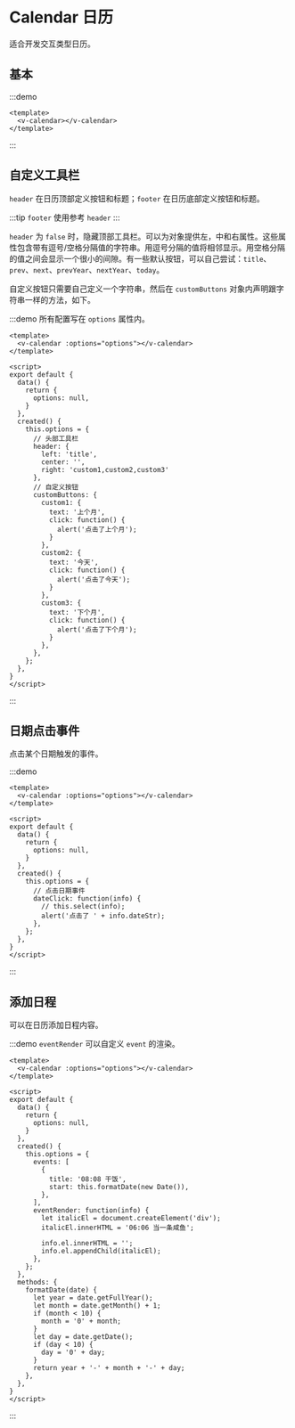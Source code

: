 # Calendar 日历

<ClientOnly>

适合开发交互类型日历。

## 基本

:::demo
```vue
<template>
  <v-calendar></v-calendar>
</template>
```
:::


## 自定义工具栏

`header` 在日历顶部定义按钮和标题；`footer` 在日历底部定义按钮和标题。

:::tip
`footer` 使用参考 `header`
:::

`header` 为 `false` 时，隐藏顶部工具栏。可以为对象提供左，中和右属性。这些属性包含带有逗号/空格分隔值的字符串。用逗号分隔的值将相邻显示。用空格分隔的值之间会显示一个很小的间隙。有一些默认按钮，可以自己尝试：`title`、`prev`、`next`、`prevYear`、`nextYear`、`today`。

自定义按钮只需要自己定义一个字符串，然后在 `customButtons` 对象内声明跟字符串一样的方法，如下。

:::demo 所有配置写在 `options` 属性内。
```vue
<template>
  <v-calendar :options="options"></v-calendar>
</template>

<script>
export default {
  data() {
    return {
      options: null,
    }
  },
  created() {
    this.options = {
      // 头部工具栏
      header: {
        left: 'title',
        center: '',
        right: 'custom1,custom2,custom3'
      },
      // 自定义按钮
      customButtons: {
        custom1: {
          text: '上个月',
          click: function() {
            alert('点击了上个月');
          }
        },
        custom2: {
          text: '今天',
          click: function() {
            alert('点击了今天');
          }
        },
        custom3: {
          text: '下个月',
          click: function() {
            alert('点击了下个月');
          }
        },
      },
    };
  },
}
</script>
```
:::

## 日期点击事件

点击某个日期触发的事件。

:::demo
```vue
<template>
  <v-calendar :options="options"></v-calendar>
</template>

<script>
export default {
  data() {
    return {
      options: null,
    }
  },
  created() {
    this.options = {
      // 点击日期事件
      dateClick: function(info) {
        // this.select(info);
        alert('点击了 ' + info.dateStr);
      },
    };
  },
}
</script>
```
:::

## 添加日程

可以在日历添加日程内容。

:::demo `eventRender` 可以自定义 `event` 的渲染。
```vue
<template>
  <v-calendar :options="options"></v-calendar>
</template>

<script>
export default {
  data() {
    return {
      options: null,
    }
  },
  created() {
    this.options = {
      events: [
        {
          title: '08:08 干饭',
          start: this.formatDate(new Date()),
        },
      ],
      eventRender: function(info) {
        let italicEl = document.createElement('div');
        italicEl.innerHTML = '06:06 当一条咸鱼';

        info.el.innerHTML = '';
        info.el.appendChild(italicEl);
      },
    };
  },
  methods: {
    formatDate(date) {
      let year = date.getFullYear();
      let month = date.getMonth() + 1;
      if (month < 10) {
        month = '0' + month;
      }
      let day = date.getDate();
      if (day < 10) {
        day = '0' + day;
      }
      return year + '-' + month + '-' + day;
    },
  },
}
</script>
```
:::
</ClientOnly>

<style>
.fc-toolbar h2 {
  font-size: 1.75em;
  margin: 0;
  padding-bottom: 0;
  border-bottom: 0;
}
.fc table{
  margin: 0;
  display: table;
  overflow: auto;
}
</style>